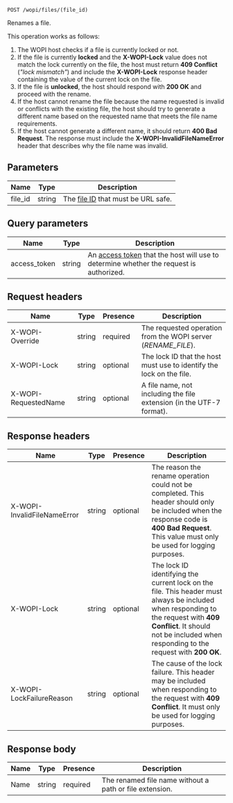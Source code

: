 `POST /wopi/files/(file_id)`

Renames a file.

This operation works as follows:

1. The WOPI host checks if a file is currently locked or not.
2. If the file is currently **locked** and the **X-WOPI-Lock** value does not match the lock currently on the file, the host must return **409 Conflict** (*"lock mismatch"*) and include the **X-WOPI-Lock** response header containing the value of the current lock on the file.
3. If the file is **unlocked**, the host should respond with **200 OK** and proceed with the rename.
4. If the host cannot rename the file because the name requested is invalid or conflicts with the existing file, the host should try to generate a different name based on the requested name that meets the file name requirements.
5. If the host cannot generate a different name, it should return **400 Bad Request**. The response must include the **X-WOPI-InvalidFileNameError** header that describes why the file name was invalid.

## Parameters

| Name     | Type   | Description                                                                 |
| -------- | ------ | --------------------------------------------------------------------------- |
| file\_id | string | The [file ID](../../Key%20concepts/index.md#file-id) that must be URL safe. |

## Query parameters

| Name          | Type   | Description                                                                                                                          |
| ------------- | ------ | ------------------------------------------------------------------------------------------------------------------------------------ |
| access\_token | string | An [access token](../../Key%20concepts/index.md#access-token) that the host will use to determine whether the request is authorized. |

## Request headers

| Name                 | Type   | Presence | Description                                                          |
| -------------------- | ------ | -------- | -------------------------------------------------------------------- |
| X-WOPI-Override      | string | required | The requested operation from the WOPI server (*RENAME\_FILE*).       |
| X-WOPI-Lock          | string | optional | The lock ID that the host must use to identify the lock on the file. |
| X-WOPI-RequestedName | string | optional | A file name, not including the file extension (in the UTF-7 format). |

## Response headers

| Name                        | Type   | Presence | Description                                                                                                                                                                                                               |
| --------------------------- | ------ | -------- | ------------------------------------------------------------------------------------------------------------------------------------------------------------------------------------------------------------------------- |
| X-WOPI-InvalidFileNameError | string | optional | The reason the rename operation could not be completed. This header should only be included when the response code is **400 Bad Request**. This value must only be used for logging purposes.                             |
| X-WOPI-Lock                 | string | optional | The lock ID identifying the current lock on the file. This header must always be included when responding to the request with **409 Conflict**. It should not be included when responding to the request with **200 OK**. |
| X-WOPI-LockFailureReason    | string | optional | The cause of the lock failure. This header may be included when responding to the request with **409 Conflict**. It must only be used for logging purposes.                                                               |

## Response body

| Name | Type   | Presence | Description                                             |
| ---- | ------ | -------- | ------------------------------------------------------- |
| Name | string | required | The renamed file name without a path or file extension. |
